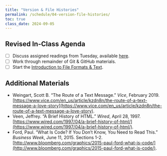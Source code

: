 ```yaml
---
title: "Version & File Histories"
permalink: /schedule/04-version-file-histories/
toc: true
class_date: 2024-09-05
---
```


## Revised In-Class Agenda

- [ ] Discuss assigned readings from Tuesday, available [here]({{site.baseurl}}/schedule/03-histories-of-culture-and-computing/).
- [ ] Work through remainder of Git & GitHub materials.
- [ ] Start the [Introduction to File Formats & Text]({{site.baseurl}}/materials/introducing-humanities-computing/06-intro-file-formats).

## Additional Materials

- Weingart, Scott B. “The Route of a Text Message.” *Vice*, February 2019. [https://www.vice.com/en_us/article/kzdn8n/the-route-of-a-text-message-a-love-story](https://www.vice.com/en_us/article/kzdn8n/the-route-of-a-text-message-a-love-story).
- Veen, Jeffrey. “A Brief History of HTML.” *Wired*, April 28, 1997. [https://www.wired.com/1997/04/a-brief-history-of-html/](https://www.wired.com/1997/04/a-brief-history-of-html/).
- Ford, Paul. “What Is Code? If You Don’t Know, You Need to Read This.” *Business Week*, June 11, 2015. Sections 1-2. [http://www.bloomberg.com/graphics/2015-paul-ford-what-is-code/](http://www.bloomberg.com/graphics/2015-paul-ford-what-is-code/).

